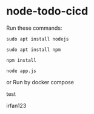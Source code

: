 # node-todo-cicd

Run these commands:


`sudo apt install nodejs`


`sudo apt install npm`


`npm install`

`node app.js`

or Run by docker compose

test

irfan123
